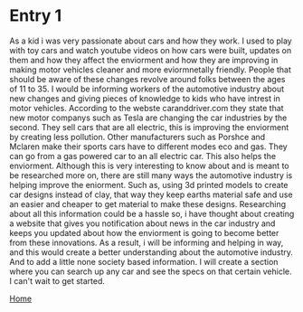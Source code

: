 # Entry 1

As a kid i was very passionate about cars and how they work. I used to play with toy cars and watch youtube videos on how cars were built, updates on them and how they affect the enviorment and how they are improving in making motor vehicles cleaner and more eviormnetally friendly. People that should be aware of these changes revolve around folks between the ages of 11 to 35. I would be informing workers of the automotive industry about new changes and giving pieces of knowledge to kids who have intrest in motor vehicles. According to the webste caranddriver.com they state that new motor companys such as Tesla are changing the car industries by the second. They sell cars that are all electric, this is improving the enviorment by creating less pollution. Other manufacturers such as Porshce and Mclaren make their sports cars have to different modes eco and gas. They can go from a gas powered car to an all electric car. This also helps the enviorment. 
Although this is very interesting to know about and is meant to be researched more on, there are still many ways the automotive industry is helping improve the eniorment. Such as, using 3d printed models to create car designs instead of clay, that way they keep earths material safe and use an easier and cheaper to get material to make these designs. 
Researching about all this information could be a hassle so, i have thought about creating a website that gives you notification about news in the car industry and keeps you updated about how the enviorment is going to become better from these innovations.
As a result, i will be informing and helping in way, and this would create a better understanding about the automotive industry. And to add a little none society based information. I will create a section where you can search up any car and see the specs on that certain vehicle. I can't wait to get started. 

[Home](../README.md)
